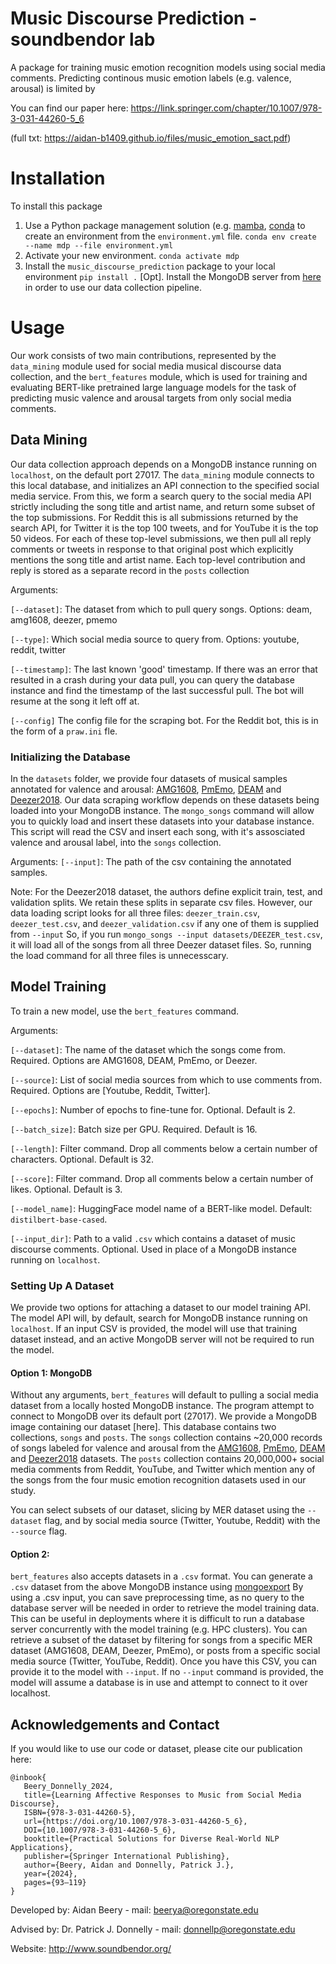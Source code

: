 # Music Discourse Prediction - soundbendor lab

A package for training music emotion recognition models using social media comments. Predicting continous music emotion labels (e.g. valence, arousal) is limited by 

You can find our paper here: https://link.springer.com/chapter/10.1007/978-3-031-44260-5_6 

(full txt: https://aidan-b1409.github.io/files/music_emotion_sact.pdf)

# Installation

To install this package
1. Use a Python package management solution (e.g. [mamba](https://mamba.readthedocs.io/en/latest/installation/mamba-installation.html), [conda](https://docs.conda.io/en/latest/) to create an environment from the `environment.yml` file.
   `conda env create --name mdp --file environment.yml`
2. Activate your new environment.
   `conda activate mdp`
3. Install the `music_discourse_prediction` package to your local environment
   `pip install .`
[Opt]. Install the MongoDB server from [here](https://www.mongodb.com/docs/manual/tutorial/install-mongodb-on-ubuntu/) in order to use our data collection pipeline. 

# Usage

Our work consists of two main contributions, represented by the `data_mining` module used for social media musical discourse data collection, and the `bert_features` module, which is used for training and evaluating BERT-like pretrained large language models for the task of predicting music valence and arousal targets from only social media comments.

## Data Mining

Our data collection approach depends on a MongoDB instance running on `localhost`, on the default port 27017. The `data_mining` module connects to this local database, and initializes an API connection to the specified social media service. From this, we form a search query to the social media API strictly including the song title and artist name, and return some subset of the top submissions. For Reddit this is all submissions returned by the search API, for Twitter it is the top 100 tweets, and for YouTube it is the top 50 videos. For each of these top-level submissions, we then pull all reply comments or tweets in response to that original post which explicitly mentions the song title and artist name. Each top-level contribution and reply is stored as a separate record in the `posts` collection

Arguments:

`[--dataset]`: The dataset from which to pull query songs. Options: deam, amg1608, deezer, pmemo

`[--type]`: Which social media source to query from. Options: youtube, reddit, twitter

`[--timestamp]`: The last known 'good' timestamp. If there was an error that resulted in a crash during your data pull, you can query the database instance and find the timestamp of the last successful pull. The bot will resume at the song it left off at. 

`[--config]` The config file for the scraping bot. For the Reddit bot, this is in the form of a `praw.ini` fle. 


### Initializing the Database

In the `datasets` folder, we provide four datasets of musical samples annotated for valence and arousal: [AMG1608](https://ieeexplore.ieee.org/document/7178058), [PmEmo](https://github.com/HuiZhangDB/PMEmo), [DEAM](https://cvml.unige.ch/databases/DEAM/) and [Deezer2018](https://research.deezer.com/publication/2018/09/26/ismir-delbouys.html). Our data scraping workflow depends on these datasets being loaded into your MongoDB instance. The `mongo_songs` command will allow you to quickly load and insert these datasets into your database instance. This script will read the CSV and insert each song, with it's assosciated valence and arousal label, into the `songs` collection. 

Arguments:
`[--input]`: The path of the csv containing the annotated samples. 

Note: For the Deezer2018 dataset, the authors define explicit train, test, and validation splits. We retain these splits in separate csv files. However, our data loading script looks for all three files: `deezer_train.csv`, `deezer_test.csv`, and `deezer_validation.csv` if any one of them is supplied from `--input` So, if you run `mongo_songs --input datasets/DEEZER_test.csv`, it will load all of the songs from all three Deezer dataset files. So, running the load command for all three files is unnecesscary. 

## Model Training

To train a new model, use the `bert_features` command. 

Arguments:

`[--dataset]`: The name of the dataset which the songs come from. Required. Options are AMG1608, DEAM, PmEmo, or Deezer.

`[--source]`: List of social media sources from which to use comments from. Required. Options are [Youtube, Reddit, Twitter]. 

`[--epochs]`: Number of epochs to fine-tune for. Optional. Default is 2.

`[--batch_size]`: Batch size per GPU. Required. Default is 16.

`[--length]`: Filter command. Drop all comments below a certain number of characters. Optional. Default is 32.

`[--score]`: Filter command. Drop all comments below a certain number of likes. Optional. Default is 3.

`[--model_name]`: HuggingFace model name of a BERT-like model. Default: `distilbert-base-cased`.

`[--input_dir]`: Path to a valid `.csv` which contains a dataset of music discourse comments. Optional. Used in place of a MongoDB instance running on `localhost`.

### Setting Up A Dataset
We provide two options for attaching a dataset to our model training API. The model API will, by default, search for MongoDB instance running on `localhost`. If an input CSV is provided, the model will use that training dataset instead, and an active MongoDB server will not be required to run the model.

#### Option 1: MongoDB

Without any arguments, `bert_features` will default to pulling a social media dataset from a locally hosted MongoDB instance. The program attempt to connect to MongoDB over its default port (27017). We provide a MongoDB image containing our dataset [here]. This database contains two collections, `songs` and `posts`. The `songs` collection contains ~20,000 records of songs labeled for valence and arousal from the [AMG1608](https://ieeexplore.ieee.org/document/7178058), [PmEmo](https://github.com/HuiZhangDB/PMEmo), [DEAM](https://cvml.unige.ch/databases/DEAM/) and [Deezer2018](https://research.deezer.com/publication/2018/09/26/ismir-delbouys.html) datasets. The `posts` collection contains 20,000,000+ social media comments from Reddit, YouTube, and Twitter which mention any of the songs from the four music emotion recognition datasets used in our study. 

You can select subsets of our dataset, slicing by MER dataset using the `--dataset` flag, and by social media source (Twitter, Youtube, Reddit) with the `--source` flag.


#### Option 2: 

`bert_features` also accepts datasets in a `.csv` format. You can generate a `.csv` dataset from the above MongoDB instance using [mongoexport](https://www.mongodb.com/docs/database-tools/mongoexport/) By using a .csv input, you can save preprocessing time, as no query to the database server will be needed in order to retrieve the model training data. This can be useful in deployments where it is difficult to run a database server concurrently with the model training (e.g. HPC clusters). You can retrieve a subset of the dataset by filtering for songs from a specific MER dataset (AMG1608, DEAM, Deezer, PmEmo), or posts from a specific social media source (Twitter, YouTube, Reddit). Once you have this CSV, you can provide it to the model with `--input`. If no `--input` command is provided, the model will assume a database is in use and attempt to connect to it over localhost. 


## Acknowledgements and Contact
If you would like to use our code or dataset, please cite our publication here:

```
@inbook{
   Beery_Donnelly_2024,
   title={Learning Affective Responses to Music from Social Media Discourse}, 
   ISBN={978-3-031-44260-5},
   url={https://doi.org/10.1007/978-3-031-44260-5_6},
   DOI={10.1007/978-3-031-44260-5_6},
   booktitle={Practical Solutions for Diverse Real-World NLP Applications},
   publisher={Springer International Publishing}, 
   author={Beery, Aidan and Donnelly, Patrick J.}, 
   year={2024}, 
   pages={93–119}
}
```

Developed by: Aidan Beery - mail: beerya@oregonstate.edu

Advised by: Dr. Patrick J. Donnelly - mail: donnellp@oregonstate.edu

Website: http://www.soundbendor.org/
